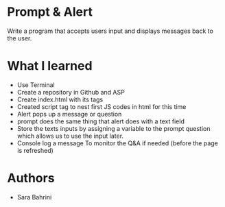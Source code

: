 # Prompt & Alert
Write a program that accepts users input and displays messages back to the user. 

# What I learned
- Use Terminal
- Create a repository in Github and ASP
- Create index.html with its tags
- Created script tag to nest first JS codes in html for this time
- Alert pops up a message or question 
- prompt does the same thing that alert does with a text field 
- Store the texts inputs by assigning a variable to the prompt question which allows us to use the input later.
- Console log a message To monitor the Q&A if needed (before the page is refreshed)



# Authors
- Sara Bahrini

